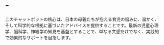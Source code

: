 # -
このチャットボットの核心は、日本の母親たちが抱える育児の悩みに、温かく、そして科学的な根拠に基づいたアドバイスを提供することです。最新の児童心理学、脳科学、神経学の知見を基盤とすることで、単なる共感だけでなく、実践的で効果的なサポートを目指します。
